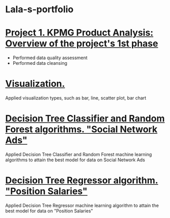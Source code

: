 # Lala-s-portfolio
# [Project 1. KPMG Product Analysis: Overview of the project's 1st phase](https://github.com/Lala-Guliyeva/Lala-s-portfolio/blob/master/kpmgoff.py)
* Performed data quality assessment
* Performed data cleansing 


# [Visualization. ](https://github.com/Lala-Guliyeva/Lala-s-portfolio/blob/master/Data%20Visualization%20example.py)
Applied visualization types, such as bar, line, scatter plot, bar chart

# [Decision Tree Classifier and Random Forest algorithms. "Social Network Ads"](https://github.com/Lala-Guliyeva/Lala-s-portfolio/blob/master/Decision%20Tree%20Classifier%20and%20Random%20Forest%20Lala%20example.py)
Applied Decision Tree Classifier and Random Forest machine learning algorithms to attain the best model for data on Social Network Ads

# [Decision Tree Regressor algorithm. "Position Salaries"](https://github.com/Lala-Guliyeva/Lala-s-portfolio/blob/master/Decision%20Tree%20Regressor%20example.py)
Applied Decision Tree Regressor machine learning algorithm to attain the best model for data on "Position Salaries"


